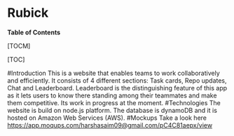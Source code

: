 # Rubick

**Table of Contents**

[TOCM]

[TOC]

#Introduction
This is a website that enables teams to work collaboratively and efficiently. It consists of 4 different sections: Task cards, Repo updates, Chat and Leaderboard. Leaderboard is the distinguishing feature of this app as it lets users to know there standing among their teammates and make them competitive.
Its work in progress at the moment.
#Technologies
The website is build on node.js platform. The database is dynamoDB and it is hosted on Amazon Web Services (AWS). 
#Mockups
Take a look here https://app.moqups.com/harshasaim09@gmail.com/pC4C81aepx/view


